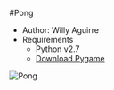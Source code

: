 #Pong
* Author: Willy Aguirre
* Requirements
  + Python v2.7
  + [Download Pygame](http://www.pygame.org/download.shtml)

![Pong](https://raw.github.com/marti1125/pong/master/pong.png)
 

